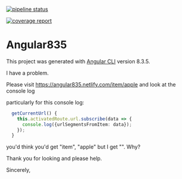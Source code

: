 [![pipeline status](https://gitlab.com/angular835/angular835.gitlab.io/badges/master/pipeline.svg)](https://gitlab.com/angular835/angular835.gitlab.io/commits/master)

[![coverage report](https://gitlab.com/angular835/angular835.gitlab.io/badges/master/coverage.svg)](https://gitlab.com/angular835/angular835.gitlab.io/commits/master)



# Angular835

This project was generated with [Angular CLI](https://github.com/angular/angular-cli) version 8.3.5.

I have a problem. 

Please visit https://angular835.netlify.com/item/apple 
and look at the console log 

particularly for this console log: 

```typescript
  getCurrentUrl() {
    this.activatedRoute.url.subscribe(data => {
      console.log({urlSegmentsFromItem: data});
    });
  }
```

you'd think you'd get "item", "apple" but I get "". 
Why?

Thank you for looking and please help. 

Sincerely, 

